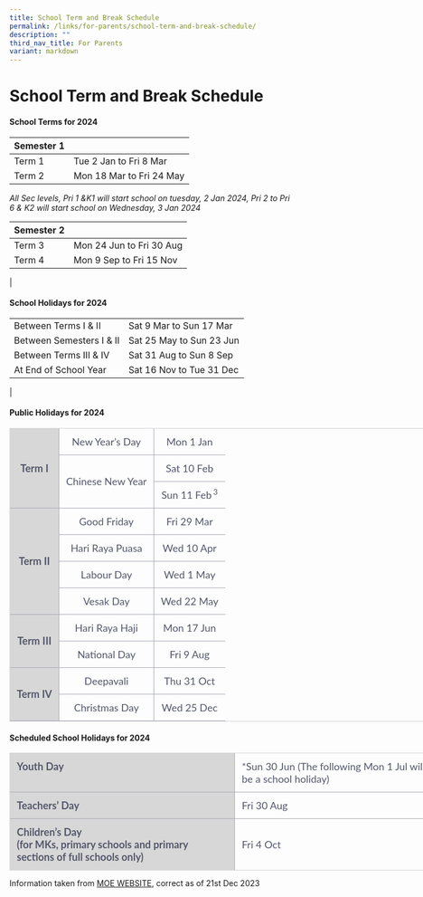 ```yaml
---
title: School Term and Break Schedule
permalink: /links/for-parents/school-term-and-break-schedule/
description: ""
third_nav_title: For Parents
variant: markdown
---
```

School Term and Break Schedule
==============================

#### School Terms for 2024

| Semester 1 |  |
|---|---|
| Term 1 | Tue 2 Jan&nbsp;to Fri 8 Mar |
| Term 2 |Mon 18 Mar to Fri 24 May |

*All Sec levels, Pri 1 &amp;K1 will start school on tuesday, 2 Jan 2024, Pri 2 to Pri 6 &amp; K2 will start school on Wednesday, 3 Jan 2024*

| Semester 2 |  |
|---|---|
| Term 3 | Mon 24 Jun to Fri 30 Aug |
| Term 4 | Mon 9 Sep to Fri 15 Nov |
|

#### School Holidays for 2024

|  |  |
|---|---|
| Between Terms I &amp; II | Sat 9 Mar to Sun 17 Mar |
| Between Semesters I &amp; II | Sat 25 May to Sun 23 Jun |
| Between Terms III &amp; IV | Sat 31 Aug to Sun 8 Sep |
| At End of School Year | Sat 16 Nov to Tue 31 Dec |
|


#### Public Holidays for 2024

<table style="box-sizing: border-box; margin: 0px; padding: 0px; border: 1px solid rgb(212, 213, 217); font-style: normal; font-variant-ligatures: normal; font-variant-caps: normal; font-variant-numeric: inherit; font-variant-east-asian: inherit; font-weight: 400; font-stretch: inherit; font-size: 18px; line-height: inherit; font-family: Lato, sans-serif; vertical-align: baseline; table-layout: fixed; border-collapse: collapse; min-width: 480px; width: 764px; color: rgb(83, 87, 106); letter-spacing: normal; orphans: 2; text-align: start; text-transform: none; white-space: normal; widows: 2; word-spacing: 0px; -webkit-text-stroke-width: 0px; text-decoration-thickness: initial; text-decoration-style: initial; text-decoration-color: initial;" class="moe-table" border="1"><tbody style="box-sizing: border-box; margin: 0px; padding: 0px; border: 0px; font: inherit; vertical-align: baseline;"><tr style="box-sizing: border-box; margin: 0px; padding: 0px; border: 0px; font: inherit; vertical-align: baseline;"><th style="box-sizing: border-box; margin: 0px; padding: 0.75rem; border-width: 0px 1px 1px 0px; border-top-style: initial; border-right-style: solid; border-bottom-style: solid; border-left-style: initial; border-top-color: initial; border-right-color: rgb(169, 171, 180); border-bottom-color: rgb(169, 171, 180); border-left-color: initial; border-image: initial; font-style: inherit; font-variant: inherit; font-weight: 700; font-stretch: inherit; font-size: inherit; line-height: inherit; font-family: inherit; vertical-align: middle; position: relative; text-align: center; background-color: rgba(0, 0, 0, 0.15);" rowspan="3">Term I</th><td style="box-sizing: border-box; margin: 0px; padding: 0.75rem; border-width: 0px 0px 1px; border-top-style: initial; border-right-style: initial; border-bottom-style: solid; border-left-style: initial; border-top-color: initial; border-right-color: initial; border-bottom-color: rgb(169, 171, 180); border-left-color: initial; border-image: initial; font: inherit; vertical-align: baseline; text-align: center;">New Year’s Day</td><td style="box-sizing: border-box; margin: 0px; padding: 0.75rem; border-width: 0px 0px 1px 1px; border-top-style: initial; border-right-style: initial; border-bottom-style: solid; border-left-style: solid; border-top-color: initial; border-right-color: initial; border-bottom-color: rgb(169, 171, 180); border-left-color: rgb(169, 171, 180); border-image: initial; font: inherit; vertical-align: baseline; text-align: center;">Mon 1 Jan</td></tr><tr style="box-sizing: border-box; margin: 0px; padding: 0px; border: 0px; font: inherit; vertical-align: baseline;"><td style="box-sizing: border-box; margin: 0px; padding: 0.75rem; border-width: 0px 1px 1px 0px; border-top-style: initial; border-right-style: solid; border-bottom-style: solid; border-left-style: initial; border-top-color: initial; border-right-color: rgb(169, 171, 180); border-bottom-color: rgb(169, 171, 180); border-left-color: initial; border-image: initial; font: inherit; vertical-align: middle; text-align: center;" rowspan="2">Chinese New Year</td><td style="box-sizing: border-box; margin: 0px; padding: 0.75rem; border-width: 0px 0px 1px 1px; border-top-style: initial; border-right-style: initial; border-bottom-style: solid; border-left-style: solid; border-top-color: initial; border-right-color: initial; border-bottom-color: rgb(169, 171, 180); border-left-color: rgb(169, 171, 180); border-image: initial; font: inherit; vertical-align: baseline; text-align: center;">Sat 10 Feb</td></tr><tr style="box-sizing: border-box; margin: 0px; padding: 0px; border: 0px; font: inherit; vertical-align: baseline;"><td style="box-sizing: border-box; margin: 0px; padding: 0.75rem; border-width: 0px 0px 1px; border-top-style: initial; border-right-style: initial; border-bottom-style: solid; border-left-style: initial; border-top-color: initial; border-right-color: initial; border-bottom-color: rgb(169, 171, 180); border-left-color: initial; border-image: initial; font: inherit; vertical-align: baseline; text-align: center;">Sun 11 Feb<sup style="box-sizing: border-box; margin: 0px 0px 0px 3px; padding: 0px; border: 0px; font-style: inherit; font-variant: inherit; font-weight: inherit; font-stretch: inherit; font-size: 13.5px; line-height: 0; font-family: inherit; vertical-align: baseline; position: relative; top: -0.5em;">3</sup></td></tr><tr style="box-sizing: border-box; margin: 0px; padding: 0px; border: 0px; font: inherit; vertical-align: baseline;"><th style="box-sizing: border-box; margin: 0px; padding: 0.75rem; border-width: 0px 1px 1px 0px; border-top-style: initial; border-right-style: solid; border-bottom-style: solid; border-left-style: initial; border-top-color: initial; border-right-color: rgb(169, 171, 180); border-bottom-color: rgb(169, 171, 180); border-left-color: initial; border-image: initial; font-style: inherit; font-variant: inherit; font-weight: 700; font-stretch: inherit; font-size: inherit; line-height: inherit; font-family: inherit; vertical-align: middle; position: relative; text-align: center; background-color: rgba(0, 0, 0, 0.15);" rowspan="4">Term II</th><td style="box-sizing: border-box; margin: 0px; padding: 0.75rem; border-width: 0px 0px 1px; border-top-style: initial; border-right-style: initial; border-bottom-style: solid; border-left-style: initial; border-top-color: initial; border-right-color: initial; border-bottom-color: rgb(169, 171, 180); border-left-color: initial; border-image: initial; font: inherit; vertical-align: baseline; text-align: center;">Good Friday</td><td style="box-sizing: border-box; margin: 0px; padding: 0.75rem; border-width: 0px 0px 1px 1px; border-top-style: initial; border-right-style: initial; border-bottom-style: solid; border-left-style: solid; border-top-color: initial; border-right-color: initial; border-bottom-color: rgb(169, 171, 180); border-left-color: rgb(169, 171, 180); border-image: initial; font: inherit; vertical-align: baseline; text-align: center;">Fri 29 Mar</td></tr><tr style="box-sizing: border-box; margin: 0px; padding: 0px; border: 0px; font: inherit; vertical-align: baseline;"><td style="box-sizing: border-box; margin: 0px; padding: 0.75rem; border-width: 0px 0px 1px; border-top-style: initial; border-right-style: initial; border-bottom-style: solid; border-left-style: initial; border-top-color: initial; border-right-color: initial; border-bottom-color: rgb(169, 171, 180); border-left-color: initial; border-image: initial; font: inherit; vertical-align: baseline; text-align: center;">Hari Raya Puasa</td><td style="box-sizing: border-box; margin: 0px; padding: 0.75rem; border-width: 0px 0px 1px 1px; border-top-style: initial; border-right-style: initial; border-bottom-style: solid; border-left-style: solid; border-top-color: initial; border-right-color: initial; border-bottom-color: rgb(169, 171, 180); border-left-color: rgb(169, 171, 180); border-image: initial; font: inherit; vertical-align: baseline; text-align: center;">Wed 10 Apr</td></tr><tr style="box-sizing: border-box; margin: 0px; padding: 0px; border: 0px; font: inherit; vertical-align: baseline;"><td style="box-sizing: border-box; margin: 0px; padding: 0.75rem; border-width: 0px 0px 1px; border-top-style: initial; border-right-style: initial; border-bottom-style: solid; border-left-style: initial; border-top-color: initial; border-right-color: initial; border-bottom-color: rgb(169, 171, 180); border-left-color: initial; border-image: initial; font: inherit; vertical-align: baseline; text-align: center;">Labour Day</td><td style="box-sizing: border-box; margin: 0px; padding: 0.75rem; border-width: 0px 0px 1px 1px; border-top-style: initial; border-right-style: initial; border-bottom-style: solid; border-left-style: solid; border-top-color: initial; border-right-color: initial; border-bottom-color: rgb(169, 171, 180); border-left-color: rgb(169, 171, 180); border-image: initial; font: inherit; vertical-align: baseline; text-align: center;">Wed 1 May</td></tr><tr style="box-sizing: border-box; margin: 0px; padding: 0px; border: 0px; font: inherit; vertical-align: baseline;"><td style="box-sizing: border-box; margin: 0px; padding: 0.75rem; border-width: 0px 0px 1px; border-top-style: initial; border-right-style: initial; border-bottom-style: solid; border-left-style: initial; border-top-color: initial; border-right-color: initial; border-bottom-color: rgb(169, 171, 180); border-left-color: initial; border-image: initial; font: inherit; vertical-align: baseline; text-align: center;">Vesak Day</td><td style="box-sizing: border-box; margin: 0px; padding: 0.75rem; border-width: 0px 0px 1px 1px; border-top-style: initial; border-right-style: initial; border-bottom-style: solid; border-left-style: solid; border-top-color: initial; border-right-color: initial; border-bottom-color: rgb(169, 171, 180); border-left-color: rgb(169, 171, 180); border-image: initial; font: inherit; vertical-align: baseline; text-align: center;">Wed 22 May</td></tr><tr style="box-sizing: border-box; margin: 0px; padding: 0px; border: 0px; font: inherit; vertical-align: baseline;"><th style="box-sizing: border-box; margin: 0px; padding: 0.75rem; border-width: 0px 1px 1px 0px; border-top-style: initial; border-right-style: solid; border-bottom-style: solid; border-left-style: initial; border-top-color: initial; border-right-color: rgb(169, 171, 180); border-bottom-color: rgb(169, 171, 180); border-left-color: initial; border-image: initial; font-style: inherit; font-variant: inherit; font-weight: 700; font-stretch: inherit; font-size: inherit; line-height: inherit; font-family: inherit; vertical-align: middle; position: relative; text-align: center; background-color: rgba(0, 0, 0, 0.15);" rowspan="2">Term III</th><td style="box-sizing: border-box; margin: 0px; padding: 0.75rem; border-width: 0px 0px 1px; border-top-style: initial; border-right-style: initial; border-bottom-style: solid; border-left-style: initial; border-top-color: initial; border-right-color: initial; border-bottom-color: rgb(169, 171, 180); border-left-color: initial; border-image: initial; font: inherit; vertical-align: baseline; text-align: center;">Hari Raya Haji</td><td style="box-sizing: border-box; margin: 0px; padding: 0.75rem; border-width: 0px 0px 1px 1px; border-top-style: initial; border-right-style: initial; border-bottom-style: solid; border-left-style: solid; border-top-color: initial; border-right-color: initial; border-bottom-color: rgb(169, 171, 180); border-left-color: rgb(169, 171, 180); border-image: initial; font: inherit; vertical-align: baseline; text-align: center;">Mon 17 Jun</td></tr><tr style="box-sizing: border-box; margin: 0px; padding: 0px; border: 0px; font: inherit; vertical-align: baseline;"><td style="box-sizing: border-box; margin: 0px; padding: 0.75rem; border-width: 0px 0px 1px; border-top-style: initial; border-right-style: initial; border-bottom-style: solid; border-left-style: initial; border-top-color: initial; border-right-color: initial; border-bottom-color: rgb(169, 171, 180); border-left-color: initial; border-image: initial; font: inherit; vertical-align: baseline; text-align: center;">National Day</td><td style="box-sizing: border-box; margin: 0px; padding: 0.75rem; border-width: 0px 0px 1px 1px; border-top-style: initial; border-right-style: initial; border-bottom-style: solid; border-left-style: solid; border-top-color: initial; border-right-color: initial; border-bottom-color: rgb(169, 171, 180); border-left-color: rgb(169, 171, 180); border-image: initial; font: inherit; vertical-align: baseline; text-align: center;">Fri 9 Aug</td></tr><tr style="box-sizing: border-box; margin: 0px; padding: 0px; border: 0px; font: inherit; vertical-align: baseline;"><th style="box-sizing: border-box; margin: 0px; padding: 0.75rem; border-width: 0px 1px 1px 0px; border-top-style: initial; border-right-style: solid; border-bottom-style: solid; border-left-style: initial; border-top-color: initial; border-right-color: rgb(169, 171, 180); border-bottom-color: rgb(169, 171, 180); border-left-color: initial; border-image: initial; font-style: inherit; font-variant: inherit; font-weight: 700; font-stretch: inherit; font-size: inherit; line-height: inherit; font-family: inherit; vertical-align: middle; position: relative; text-align: center; background-color: rgba(0, 0, 0, 0.15);" rowspan="2">Term IV</th><td style="box-sizing: border-box; margin: 0px; padding: 0.75rem; border-width: 0px 0px 1px; border-top-style: initial; border-right-style: initial; border-bottom-style: solid; border-left-style: initial; border-top-color: initial; border-right-color: initial; border-bottom-color: rgb(169, 171, 180); border-left-color: initial; border-image: initial; font: inherit; vertical-align: baseline; text-align: center;">Deepavali</td><td style="box-sizing: border-box; margin: 0px; padding: 0.75rem; border-width: 0px 0px 1px 1px; border-top-style: initial; border-right-style: initial; border-bottom-style: solid; border-left-style: solid; border-top-color: initial; border-right-color: initial; border-bottom-color: rgb(169, 171, 180); border-left-color: rgb(169, 171, 180); border-image: initial; font: inherit; vertical-align: baseline; text-align: center;">Thu 31 Oct</td></tr><tr style="box-sizing: border-box; margin: 0px; padding: 0px; border: 0px; font: inherit; vertical-align: baseline;"><td style="box-sizing: border-box; margin: 0px; padding: 0.75rem; border-width: 0px 0px 1px; border-top-style: initial; border-right-style: initial; border-bottom-style: solid; border-left-style: initial; border-top-color: initial; border-right-color: initial; border-bottom-color: rgb(169, 171, 180); border-left-color: initial; border-image: initial; font: inherit; vertical-align: baseline; text-align: center;">Christmas Day</td><td style="box-sizing: border-box; margin: 0px; padding: 0.75rem; border-width: 0px 0px 1px 1px; border-top-style: initial; border-right-style: initial; border-bottom-style: solid; border-left-style: solid; border-top-color: initial; border-right-color: initial; border-bottom-color: rgb(169, 171, 180); border-left-color: rgb(169, 171, 180); border-image: initial; font: inherit; vertical-align: baseline; text-align: center;">Wed 25 Dec</td></tr></tbody></table>

#### Scheduled School Holidays for 2024

<table style="box-sizing: border-box; margin: 0px; padding: 0px; border: 1px solid rgb(212, 213, 217); font-style: normal; font-variant-ligatures: normal; font-variant-caps: normal; font-variant-numeric: inherit; font-variant-east-asian: inherit; font-weight: 400; font-stretch: inherit; font-size: 18px; line-height: inherit; font-family: Lato, sans-serif; vertical-align: baseline; table-layout: fixed; border-collapse: collapse; min-width: 480px; width: 764px; color: rgb(83, 87, 106); letter-spacing: normal; orphans: 2; text-align: start; text-transform: none; white-space: normal; widows: 2; word-spacing: 0px; -webkit-text-stroke-width: 0px; text-decoration-thickness: initial; text-decoration-style: initial; text-decoration-color: initial;" class="moe-table" border="1"><tbody style="box-sizing: border-box; margin: 0px; padding: 0px; border: 0px; font: inherit; vertical-align: baseline;"><tr style="box-sizing: border-box; margin: 0px; padding: 0px; border: 0px; font: inherit; vertical-align: baseline;"><th style="box-sizing: border-box; margin: 0px; padding: 0.75rem; border-width: 0px 1px 1px 0px; border-top-style: initial; border-right-style: solid; border-bottom-style: solid; border-left-style: initial; border-top-color: initial; border-right-color: rgb(169, 171, 180); border-bottom-color: rgb(169, 171, 180); border-left-color: initial; border-image: initial; font-style: inherit; font-variant: inherit; font-weight: 700; font-stretch: inherit; font-size: inherit; line-height: inherit; font-family: inherit; vertical-align: baseline; position: relative; text-align: left; background-color: rgba(0, 0, 0, 0.15);" colspan="1"><b style="box-sizing: border-box; margin: 0px; padding: 0px; border: 0px; font-style: inherit; font-variant: inherit; font-weight: 700; font-stretch: inherit; font-size: inherit; line-height: inherit; font-family: inherit; vertical-align: baseline;">Youth Day</b></th><td style="box-sizing: border-box; margin: 0px; padding: 0.75rem; border-width: 0px 0px 1px; border-top-style: initial; border-right-style: initial; border-bottom-style: solid; border-left-style: initial; border-top-color: initial; border-right-color: initial; border-bottom-color: rgb(169, 171, 180); border-left-color: initial; border-image: initial; font: inherit; vertical-align: baseline; text-align: left;" colspan="2">*Sun 30 Jun (The following Mon 1 Jul will be a school holiday)</td></tr><tr style="box-sizing: border-box; margin: 0px; padding: 0px; border: 0px; font: inherit; vertical-align: baseline;"><th style="box-sizing: border-box; margin: 0px; padding: 0.75rem; border-width: 0px 1px 1px 0px; border-top-style: initial; border-right-style: solid; border-bottom-style: solid; border-left-style: initial; border-top-color: initial; border-right-color: rgb(169, 171, 180); border-bottom-color: rgb(169, 171, 180); border-left-color: initial; border-image: initial; font-style: inherit; font-variant: inherit; font-weight: 700; font-stretch: inherit; font-size: inherit; line-height: inherit; font-family: inherit; vertical-align: baseline; position: relative; text-align: left; background-color: rgba(0, 0, 0, 0.15);" colspan="1"><b style="box-sizing: border-box; margin: 0px; padding: 0px; border: 0px; font-style: inherit; font-variant: inherit; font-weight: 700; font-stretch: inherit; font-size: inherit; line-height: inherit; font-family: inherit; vertical-align: baseline;">Teachers’ Day</b></th><td style="box-sizing: border-box; margin: 0px; padding: 0.75rem; border-width: 0px 0px 1px; border-top-style: initial; border-right-style: initial; border-bottom-style: solid; border-left-style: initial; border-top-color: initial; border-right-color: initial; border-bottom-color: rgb(169, 171, 180); border-left-color: initial; border-image: initial; font: inherit; vertical-align: baseline; text-align: left;" colspan="2">Fri 30 Aug</td></tr><tr style="box-sizing: border-box; margin: 0px; padding: 0px; border: 0px; font: inherit; vertical-align: baseline;"><th style="box-sizing: border-box; margin: 0px; padding: 0.75rem; border-top: 0px; border-right: 1px solid rgb(169, 171, 180); border-bottom: none; border-left: 0px; border-image: initial; font-style: inherit; font-variant: inherit; font-weight: 700; font-stretch: inherit; font-size: inherit; line-height: inherit; font-family: inherit; vertical-align: baseline; position: relative; text-align: left; background-color: rgba(0, 0, 0, 0.15);" colspan="1"><b style="box-sizing: border-box; margin: 0px; padding: 0px; border: 0px; font-style: inherit; font-variant: inherit; font-weight: 700; font-stretch: inherit; font-size: inherit; line-height: inherit; font-family: inherit; vertical-align: baseline;">Children’s Day</b><br style="box-sizing: border-box;">(for MKs, primary schools and primary sections of full schools only)</th><td style="box-sizing: border-box; margin: 0px; padding: 0.75rem; border-top: 0px; border-right: 0px; border-bottom: none; border-left: 0px; border-image: initial; font: inherit; vertical-align: middle; text-align: left;" colspan="2">Fri 4 Oct</td></tr></tbody></table>

Information taken from [MOE WEBSITE](https://www.moe.gov.sg/news/press-releases/20230807-school-terms-and-holidays-for-2024), correct as of 21st Dec 2023